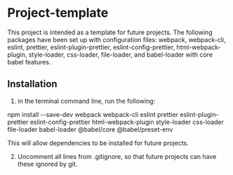 # Project-template

This project is intended as a template for future projects. The following packages have been set up with configuration files: webpack, webpack-cli, eslint, prettier, eslint-plugin-prettier, eslint-config-prettier, html-webpack-plugin, style-loader, css-loader, file-loader, and babel-loader with core babel features.

## Installation

1. in the terminal command line, run the following: 

npm install --save-dev webpack webpack-cli eslint prettier eslint-plugin-prettier eslint-config-prettier html-webpack-plugin style-loader css-loader file-loader babel-loader @babel/core @babel/preset-env

This will allow dependencies to be installed for future projects.

2. Uncomment all lines from .gitignore, so that future projects can have these ignored by git.

